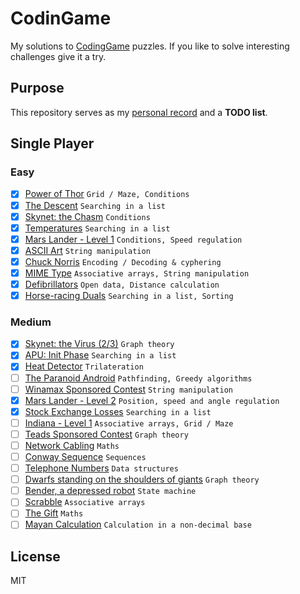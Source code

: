 # CodinGame
My solutions to [CodingGame](www.codingame.com) puzzles. If you like to solve interesting challenges give it a try.

## Purpose
This repository serves as my [personal record](https://www.codingame.com/profile/b7d6a684a7ad347cefd71bb025226297525979) and a **TODO list**.

## Single Player

### Easy
- [x] [Power of Thor](https://www.codingame.com/games/puzzles?puzzleId=4) `Grid / Maze, Conditions`
- [x] [The Descent](https://www.codingame.com/games/puzzles?puzzleId=3) `Searching in a list`
- [x] [Skynet: the Chasm](https://www.codingame.com/games/puzzles?puzzleId=2) `Conditions`
- [x] [Temperatures](https://www.codingame.com/games/puzzles?puzzleId=5) `Searching in a list`
- [x] [Mars Lander - Level 1](https://www.codingame.com/games/puzzles?puzzleId=40) `Conditions, Speed regulation`
- [x] [ASCII Art](https://www.codingame.com/games/puzzles?puzzleId=6) `String manipulation`
- [x] [Chuck Norris](https://www.codingame.com/games/puzzles?puzzleId=7) `Encoding / Decoding & cyphering`
- [x] [MIME Type](https://www.codingame.com/games/puzzles?puzzleId=8) `Associative arrays, String manipulation`
- [x] [Defibrillators](https://www.codingame.com/games/puzzles?puzzleId=9) `Open data, Distance calculation`
- [x] [Horse-racing Duals](https://www.codingame.com/games/puzzles?puzzleId=10) `Searching in a list, Sorting`

### Medium
- [x] [Skynet: the Virus (2/3)](https://www.codingame.com/games/puzzles/1) `Graph theory`
- [x] [APU: Init Phase](https://www.codingame.com/games/puzzles/54) `Searching in a list`
- [x] [Heat Detector](https://www.codingame.com/games/puzzles/41) `Trilateration`
- [ ] [The Paranoid Android](https://www.codingame.com/games/puzzles?puzzleId=47) `Pathfinding, Greedy algorithms`
- [ ] [Winamax Sponsored Contest](https://www.codingame.com/games/puzzles?puzzleId=50) `String manipulation`
- [x] [Mars Lander - Level 2](https://www.codingame.com/games/puzzles/12) `Position, speed and angle regulation`
- [x] [Stock Exchange Losses](https://www.codingame.com/games/puzzles/13) `Searching in a list`
- [ ] [Indiana - Level 1](https://www.codingame.com/games/puzzles?puzzleId=11) `Associative arrays, Grid / Maze`
- [ ] [Teads Sponsored Contest](https://www.codingame.com/games/puzzles?puzzleId=51) `Graph theory`
- [ ] [Network Cabling](https://www.codingame.com/games/puzzles?puzzleId=14) `Maths`
- [ ] [Conway Sequence](https://www.codingame.com/games/puzzles?puzzleId=15) `Sequences`
- [ ] [Telephone Numbers](https://www.codingame.com/games/puzzles?puzzleId=16) `Data structures`
- [ ] [Dwarfs standing on the shoulders of giants](https://www.codingame.com/games/puzzles?puzzleId=17) `Graph theory`
- [ ] [Bender, a depressed robot](https://www.codingame.com/games/puzzles?puzzleId=18) `State machine`
- [ ] [Scrabble](https://www.codingame.com/games/puzzles?puzzleId=19) `Associative arrays`
- [ ] [The Gift](https://www.codingame.com/games/puzzles?puzzleId=20) `Maths`
- [ ] [Mayan Calculation](https://www.codingame.com/games/puzzles?puzzleId=21) `Calculation in a non-decimal base`

## License
MIT
